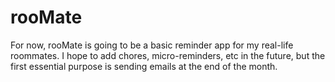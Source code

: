 # rooMate
For now, rooMate is going to be a basic reminder app for my real-life roommates. I hope to add chores, micro-reminders, etc in the future, but the first essential purpose is sending emails at the end of the month.
